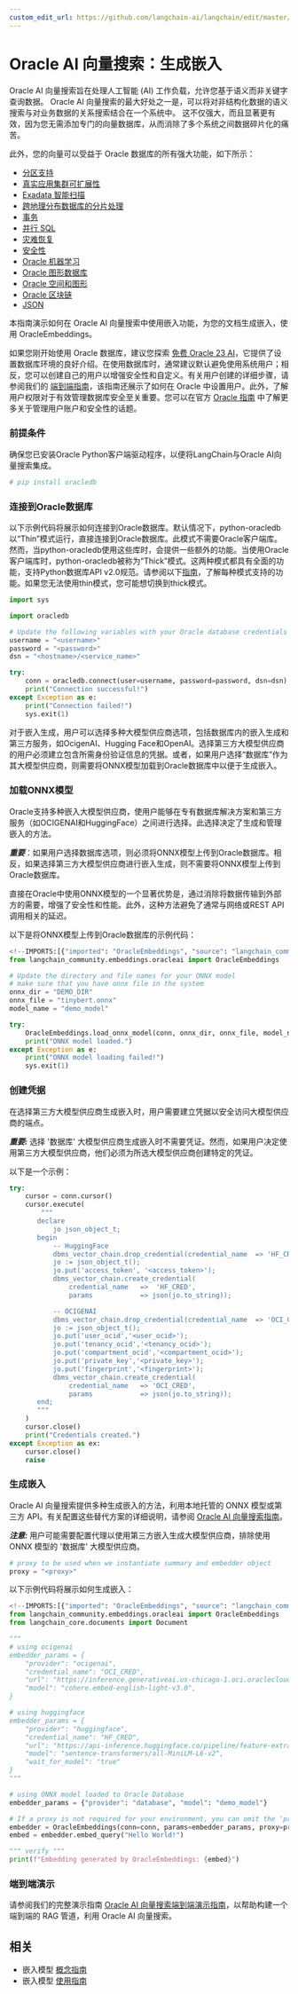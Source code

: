 ```yaml
---
custom_edit_url: https://github.com/langchain-ai/langchain/edit/master/docs/docs/integrations/text_embedding/oracleai.ipynb
---
```

# Oracle AI 向量搜索：生成嵌入
Oracle AI 向量搜索旨在处理人工智能 (AI) 工作负载，允许您基于语义而非关键字查询数据。
Oracle AI 向量搜索的最大好处之一是，可以将对非结构化数据的语义搜索与对业务数据的关系搜索结合在一个系统中。
这不仅强大，而且显著更有效，因为您无需添加专门的向量数据库，从而消除了多个系统之间数据碎片化的痛苦。

此外，您的向量可以受益于 Oracle 数据库的所有强大功能，如下所示：

* [分区支持](https://www.oracle.com/database/technologies/partitioning.html)
* [真实应用集群可扩展性](https://www.oracle.com/database/real-application-clusters/)
* [Exadata 智能扫描](https://www.oracle.com/database/technologies/exadata/software/smartscan/)
* [跨地理分布数据库的分片处理](https://www.oracle.com/database/distributed-database/)
* [事务](https://docs.oracle.com/en/database/oracle/oracle-database/23/cncpt/transactions.html)
* [并行 SQL](https://docs.oracle.com/en/database/oracle/oracle-database/21/vldbg/parallel-exec-intro.html#GUID-D28717E4-0F77-44F5-BB4E-234C31D4E4BA)
* [灾难恢复](https://www.oracle.com/database/data-guard/)
* [安全性](https://www.oracle.com/security/database-security/)
* [Oracle 机器学习](https://www.oracle.com/artificial-intelligence/database-machine-learning/)
* [Oracle 图形数据库](https://www.oracle.com/database/integrated-graph-database/)
* [Oracle 空间和图形](https://www.oracle.com/database/spatial/)
* [Oracle 区块链](https://docs.oracle.com/en/database/oracle/oracle-database/23/arpls/dbms_blockchain_table.html#GUID-B469E277-978E-4378-A8C1-26D3FF96C9A6)
* [JSON](https://docs.oracle.com/en/database/oracle/oracle-database/23/adjsn/json-in-oracle-database.html)


本指南演示如何在 Oracle AI 向量搜索中使用嵌入功能，为您的文档生成嵌入，使用 OracleEmbeddings。

如果您刚开始使用 Oracle 数据库，建议您探索 [免费 Oracle 23 AI](https://www.oracle.com/database/free/#resources)，它提供了设置数据库环境的良好介绍。在使用数据库时，通常建议默认避免使用系统用户；相反，您可以创建自己的用户以增强安全性和自定义。有关用户创建的详细步骤，请参阅我们的 [端到端指南](https://github.com/langchain-ai/langchain/blob/master/cookbook/oracleai_demo.ipynb)，该指南还展示了如何在 Oracle 中设置用户。此外，了解用户权限对于有效管理数据库安全至关重要。您可以在官方 [Oracle 指南](https://docs.oracle.com/en/database/oracle/oracle-database/19/admqs/administering-user-accounts-and-security.html#GUID-36B21D72-1BBB-46C9-A0C9-F0D2A8591B8D) 中了解更多关于管理用户账户和安全性的话题。

### 前提条件

确保您已安装Oracle Python客户端驱动程序，以便将LangChain与Oracle AI向量搜索集成。


```python
# pip install oracledb
```

### 连接到Oracle数据库
以下示例代码将展示如何连接到Oracle数据库。默认情况下，python-oracledb以“Thin”模式运行，直接连接到Oracle数据库。此模式不需要Oracle客户端库。然而，当python-oracledb使用这些库时，会提供一些额外的功能。当使用Oracle客户端库时，python-oracledb被称为“Thick”模式。这两种模式都具有全面的功能，支持Python数据库API v2.0规范。请参阅以下[指南](https://python-oracledb.readthedocs.io/en/latest/user_guide/appendix_a.html#featuresummary)，了解每种模式支持的功能。如果您无法使用thin模式，您可能想切换到thick模式。


```python
import sys

import oracledb

# Update the following variables with your Oracle database credentials and connection details
username = "<username>"
password = "<password>"
dsn = "<hostname>/<service_name>"

try:
    conn = oracledb.connect(user=username, password=password, dsn=dsn)
    print("Connection successful!")
except Exception as e:
    print("Connection failed!")
    sys.exit(1)
```

对于嵌入生成，用户可以选择多种大模型供应商选项，包括数据库内的嵌入生成和第三方服务，如OcigenAI、Hugging Face和OpenAI。选择第三方大模型供应商的用户必须建立包含所需身份验证信息的凭据。或者，如果用户选择“数据库”作为其大模型供应商，则需要将ONNX模型加载到Oracle数据库中以便于生成嵌入。

### 加载ONNX模型

Oracle支持多种嵌入大模型供应商，使用户能够在专有数据库解决方案和第三方服务（如OCIGENAI和HuggingFace）之间进行选择。此选择决定了生成和管理嵌入的方法。

***重要***：如果用户选择数据库选项，则必须将ONNX模型上传到Oracle数据库。相反，如果选择第三方大模型供应商进行嵌入生成，则不需要将ONNX模型上传到Oracle数据库。

直接在Oracle中使用ONNX模型的一个显著优势是，通过消除将数据传输到外部方的需要，增强了安全性和性能。此外，这种方法避免了通常与网络或REST API调用相关的延迟。

以下是将ONNX模型上传到Oracle数据库的示例代码：


```python
<!--IMPORTS:[{"imported": "OracleEmbeddings", "source": "langchain_community.embeddings.oracleai", "docs": "https://python.langchain.com/api_reference/community/embeddings/langchain_community.embeddings.oracleai.OracleEmbeddings.html", "title": "Oracle AI Vector Search: Generate Embeddings"}]-->
from langchain_community.embeddings.oracleai import OracleEmbeddings

# Update the directory and file names for your ONNX model
# make sure that you have onnx file in the system
onnx_dir = "DEMO_DIR"
onnx_file = "tinybert.onnx"
model_name = "demo_model"

try:
    OracleEmbeddings.load_onnx_model(conn, onnx_dir, onnx_file, model_name)
    print("ONNX model loaded.")
except Exception as e:
    print("ONNX model loading failed!")
    sys.exit(1)
```

### 创建凭据

在选择第三方大模型供应商生成嵌入时，用户需要建立凭据以安全访问大模型供应商的端点。

***重要:*** 选择 '数据库' 大模型供应商生成嵌入时不需要凭证。然而，如果用户决定使用第三方大模型供应商，他们必须为所选大模型供应商创建特定的凭证。

以下是一个示例：


```python
try:
    cursor = conn.cursor()
    cursor.execute(
        """
       declare
           jo json_object_t;
       begin
           -- HuggingFace
           dbms_vector_chain.drop_credential(credential_name  => 'HF_CRED');
           jo := json_object_t();
           jo.put('access_token', '<access_token>');
           dbms_vector_chain.create_credential(
               credential_name   =>  'HF_CRED',
               params            => json(jo.to_string));

           -- OCIGENAI
           dbms_vector_chain.drop_credential(credential_name  => 'OCI_CRED');
           jo := json_object_t();
           jo.put('user_ocid','<user_ocid>');
           jo.put('tenancy_ocid','<tenancy_ocid>');
           jo.put('compartment_ocid','<compartment_ocid>');
           jo.put('private_key','<private_key>');
           jo.put('fingerprint','<fingerprint>');
           dbms_vector_chain.create_credential(
               credential_name   => 'OCI_CRED',
               params            => json(jo.to_string));
       end;
       """
    )
    cursor.close()
    print("Credentials created.")
except Exception as ex:
    cursor.close()
    raise
```

### 生成嵌入

Oracle AI 向量搜索提供多种生成嵌入的方法，利用本地托管的 ONNX 模型或第三方 API。有关配置这些替代方案的详细说明，请参阅 [Oracle AI 向量搜索指南](https://docs.oracle.com/en/database/oracle/oracle-database/23/arpls/dbms_vector_chain1.html#GUID-C6439E94-4E86-4ECD-954E-4B73D53579DE)。

***注意:*** 用户可能需要配置代理以使用第三方嵌入生成大模型供应商，排除使用 ONNX 模型的 '数据库' 大模型供应商。


```python
# proxy to be used when we instantiate summary and embedder object
proxy = "<proxy>"
```

以下示例代码将展示如何生成嵌入：


```python
<!--IMPORTS:[{"imported": "OracleEmbeddings", "source": "langchain_community.embeddings.oracleai", "docs": "https://python.langchain.com/api_reference/community/embeddings/langchain_community.embeddings.oracleai.OracleEmbeddings.html", "title": "Oracle AI Vector Search: Generate Embeddings"}, {"imported": "Document", "source": "langchain_core.documents", "docs": "https://python.langchain.com/api_reference/core/documents/langchain_core.documents.base.Document.html", "title": "Oracle AI Vector Search: Generate Embeddings"}]-->
from langchain_community.embeddings.oracleai import OracleEmbeddings
from langchain_core.documents import Document

"""
# using ocigenai
embedder_params = {
    "provider": "ocigenai",
    "credential_name": "OCI_CRED",
    "url": "https://inference.generativeai.us-chicago-1.oci.oraclecloud.com/20231130/actions/embedText",
    "model": "cohere.embed-english-light-v3.0",
}

# using huggingface
embedder_params = {
    "provider": "huggingface", 
    "credential_name": "HF_CRED", 
    "url": "https://api-inference.huggingface.co/pipeline/feature-extraction/", 
    "model": "sentence-transformers/all-MiniLM-L6-v2", 
    "wait_for_model": "true"
}
"""

# using ONNX model loaded to Oracle Database
embedder_params = {"provider": "database", "model": "demo_model"}

# If a proxy is not required for your environment, you can omit the 'proxy' parameter below
embedder = OracleEmbeddings(conn=conn, params=embedder_params, proxy=proxy)
embed = embedder.embed_query("Hello World!")

""" verify """
print(f"Embedding generated by OracleEmbeddings: {embed}")
```

### 端到端演示
请参阅我们的完整演示指南 [Oracle AI 向量搜索端到端演示指南](https://github.com/langchain-ai/langchain/tree/master/cookbook/oracleai_demo.ipynb)，以帮助构建一个端到端的 RAG 管道，利用 Oracle AI 向量搜索。



## 相关

- 嵌入模型 [概念指南](/docs/concepts/#embedding-models)
- 嵌入模型 [使用指南](/docs/how_to/#embedding-models)
